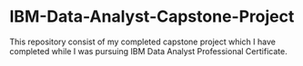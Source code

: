 # IBM-Data-Analyst-Capstone-Project
This repository consist of my completed capstone project which I have completed while I was pursuing IBM Data Analyst Professional Certificate.
